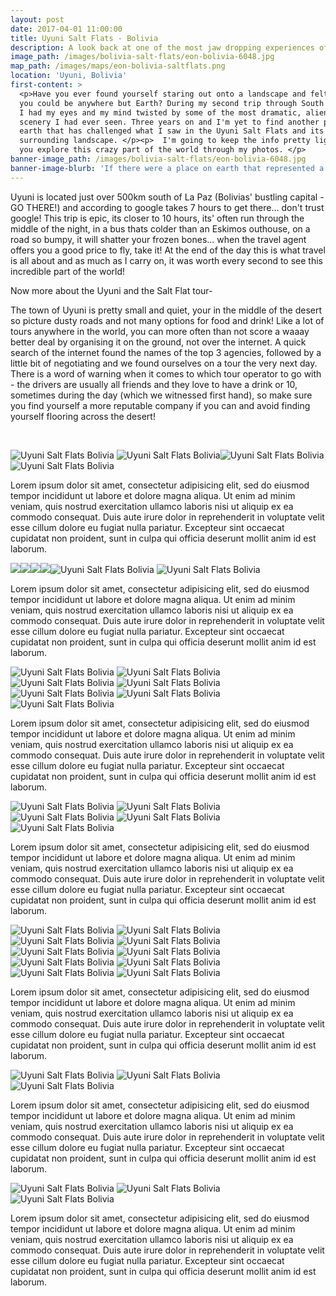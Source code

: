 ```yaml
---
layout: post
date: 2017-04-01 11:00:00
title: Uyuni Salt Flats - Bolivia
description: A look back at one of the most jaw dropping experiences of my life in the desolate landscape of the Uyuni Salt Flats.
image_path: /images/bolivia-salt-flats/eon-bolivia-6048.jpg
map_path: /images/maps/eon-bolivia-saltflats.png
location: 'Uyuni, Bolivia'
first-content: >
  <p>Have you ever found yourself staring out onto a landscape and felt as though
  you could be anywhere but Earth? During my second trip through South America,
  I had my eyes and my mind twisted by some of the most dramatic, alien-like
  scenery I had ever seen. Three years on and I'm yet to find another place on
  earth that has challenged what I saw in the Uyuni Salt Flats and its
  surrounding landscape. </p><p>  I'm going to keep the info pretty light and let
  you explore this crazy part of the world through my photos. </p>
banner-image_path: /images/bolivia-salt-flats/eon-bolivia-6048.jpg
banner-image-blurb: 'If there were a place on earth that represented a life on an alien planet, the Uyuni Salt Flats would be it.'
---
```



Uyuni is located just over 500km south of La Paz (Bolivias' bustling capital - GO THERE!) and according to google takes 7 hours to get there... don't trust google! This trip is epic, its closer to 10 hours, its' often run through the middle of the night, in a bus thats colder than an Eskimos outhouse, on a road so bumpy, it will shatter your frozen bones... when the travel agent offers you a good price to fly, take it! At the end of the day this is what travel is all about and as much as I carry on, it was worth every second to see this incredible part of the world!&nbsp;

Now more about the Uyuni and the Salt Flat tour-&nbsp;

The town of Uyuni is pretty small and quiet, your in the middle of the desert so picture dusty roads and not many options for food and drink! Like a lot of tours anywhere in the world, you can more often than not score a waaay better deal by organising it on the ground, not over the internet. A quick search of the internet found the names of the top 3 agencies, followed by a little bit of negotiating and we found ourselves on a tour the very next day. There is a word of warning when it comes to which tour operator to go with - the drivers are usually all friends and they love to have a drink or 10, sometimes during the day (which we witnessed first hand), so make sure you find yourself a more reputable company if you can and avoid finding yourself flooring across the desert!&nbsp;

&nbsp;

![Uyuni Salt Flats Bolivia](/images/bolivia-salt-flats/eon-bolivia-5815.jpg) ![Uyuni Salt Flats Bolivia](/images/bolivia-salt-flats/eon-bolivia-5770.jpg)![Uyuni Salt Flats Bolivia](/images/bolivia-salt-flats/eon-bolivia-5774.jpg)![Uyuni Salt Flats Bolivia](/images/bolivia-salt-flats/eon-bolivia-5819.jpg)

Lorem ipsum dolor sit amet, consectetur adipisicing elit, sed do eiusmod tempor incididunt ut labore et dolore magna aliqua. Ut enim ad minim veniam, quis nostrud exercitation ullamco laboris nisi ut aliquip ex ea commodo consequat. Duis aute irure dolor in reprehenderit in voluptate velit esse cillum dolore eu fugiat nulla pariatur. Excepteur sint occaecat cupidatat non proident, sunt in culpa qui officia deserunt mollit anim id est laborum.

![](/uploads/versions/eon-bolivia-58302---x----2560-1707x---.jpg)![](/uploads/versions/eon-bolivia-5843---x----2560-1707x---.jpg)![](/uploads/versions/eon-bolivia-5888---x----2560-1707x---.jpg)![](/uploads/versions/eon-bolivia-5867---x----2560-1707x---.jpg)![Uyuni Salt Flats Bolivia](/images/bolivia-salt-flats/eon-bolivia-5866.jpg) ![Uyuni Salt Flats Bolivia](/images/bolivia-salt-flats/eon-bolivia-5875.jpg)

Lorem ipsum dolor sit amet, consectetur adipisicing elit, sed do eiusmod tempor incididunt ut labore et dolore magna aliqua. Ut enim ad minim veniam, quis nostrud exercitation ullamco laboris nisi ut aliquip ex ea commodo consequat. Duis aute irure dolor in reprehenderit in voluptate velit esse cillum dolore eu fugiat nulla pariatur. Excepteur sint occaecat cupidatat non proident, sunt in culpa qui officia deserunt mollit anim id est laborum.

![Uyuni Salt Flats Bolivia](/images/bolivia-salt-flats/eon-bolivia-5945.jpg) ![Uyuni Salt Flats Bolivia](/images/bolivia-salt-flats/eon-bolivia-5956.jpg) ![Uyuni Salt Flats Bolivia](/images/bolivia-salt-flats/eon-bolivia-5962.jpg) ![Uyuni Salt Flats Bolivia](/images/bolivia-salt-flats/eon-bolivia-5979.jpg) ![Uyuni Salt Flats Bolivia](/images/bolivia-salt-flats/eon-bolivia-5993.jpg) ![Uyuni Salt Flats Bolivia](/images/bolivia-salt-flats/eon-bolivia-6025.jpg) ![Uyuni Salt Flats Bolivia](/images/bolivia-salt-flats/eon-bolivia-6040.jpg)

Lorem ipsum dolor sit amet, consectetur adipisicing elit, sed do eiusmod tempor incididunt ut labore et dolore magna aliqua. Ut enim ad minim veniam, quis nostrud exercitation ullamco laboris nisi ut aliquip ex ea commodo consequat. Duis aute irure dolor in reprehenderit in voluptate velit esse cillum dolore eu fugiat nulla pariatur. Excepteur sint occaecat cupidatat non proident, sunt in culpa qui officia deserunt mollit anim id est laborum.

![Uyuni Salt Flats Bolivia](/images/bolivia-salt-flats/eon-bolivia-6048.jpg) ![Uyuni Salt Flats Bolivia](/images/bolivia-salt-flats/eon-bolivia-6054.jpg) ![Uyuni Salt Flats Bolivia](/images/bolivia-salt-flats/eon-bolivia-6064.jpg) ![Uyuni Salt Flats Bolivia](/images/bolivia-salt-flats/eon-bolivia-6067.jpg) ![Uyuni Salt Flats Bolivia](/images/bolivia-salt-flats/eon-bolivia-6068.jpg)

Lorem ipsum dolor sit amet, consectetur adipisicing elit, sed do eiusmod tempor incididunt ut labore et dolore magna aliqua. Ut enim ad minim veniam, quis nostrud exercitation ullamco laboris nisi ut aliquip ex ea commodo consequat. Duis aute irure dolor in reprehenderit in voluptate velit esse cillum dolore eu fugiat nulla pariatur. Excepteur sint occaecat cupidatat non proident, sunt in culpa qui officia deserunt mollit anim id est laborum.

![Uyuni Salt Flats Bolivia](/images/bolivia-salt-flats/eon-bolivia-6078.jpg) ![Uyuni Salt Flats Bolivia](/images/bolivia-salt-flats/eon-bolivia-6080.jpg) ![Uyuni Salt Flats Bolivia](/images/bolivia-salt-flats/eon-bolivia-6082.jpg) ![Uyuni Salt Flats Bolivia](/images/bolivia-salt-flats/eon-bolivia-6090.jpg) ![Uyuni Salt Flats Bolivia](/images/bolivia-salt-flats/eon-bolivia-6118.jpg) ![Uyuni Salt Flats Bolivia](/images/bolivia-salt-flats/eon-bolivia-6139.jpg) ![Uyuni Salt Flats Bolivia](/images/bolivia-salt-flats/eon-bolivia-6140.jpg) ![Uyuni Salt Flats Bolivia](/images/bolivia-salt-flats/eon-bolivia-6141.jpg) ![Uyuni Salt Flats Bolivia](/images/bolivia-salt-flats/eon-bolivia-6152.jpg) ![Uyuni Salt Flats Bolivia](/images/bolivia-salt-flats/eon-bolivia-6157.jpg)

Lorem ipsum dolor sit amet, consectetur adipisicing elit, sed do eiusmod tempor incididunt ut labore et dolore magna aliqua. Ut enim ad minim veniam, quis nostrud exercitation ullamco laboris nisi ut aliquip ex ea commodo consequat. Duis aute irure dolor in reprehenderit in voluptate velit esse cillum dolore eu fugiat nulla pariatur. Excepteur sint occaecat cupidatat non proident, sunt in culpa qui officia deserunt mollit anim id est laborum.

![Uyuni Salt Flats Bolivia](/images/bolivia-salt-flats/eon-bolivia-6187.jpg) ![Uyuni Salt Flats Bolivia](/images/bolivia-salt-flats/eon-bolivia-6193.jpg) ![Uyuni Salt Flats Bolivia](/images/bolivia-salt-flats/eon-bolivia-6194.jpg)

Lorem ipsum dolor sit amet, consectetur adipisicing elit, sed do eiusmod tempor incididunt ut labore et dolore magna aliqua. Ut enim ad minim veniam, quis nostrud exercitation ullamco laboris nisi ut aliquip ex ea commodo consequat. Duis aute irure dolor in reprehenderit in voluptate velit esse cillum dolore eu fugiat nulla pariatur. Excepteur sint occaecat cupidatat non proident, sunt in culpa qui officia deserunt mollit anim id est laborum.

![Uyuni Salt Flats Bolivia](/images/bolivia-salt-flats/eon-bolivia-6236.jpg) ![Uyuni Salt Flats Bolivia](/images/bolivia-salt-flats/eon-bolivia-6241.jpg) ![Uyuni Salt Flats Bolivia](/images/bolivia-salt-flats/eon-bolivia-6246.jpg)

Lorem ipsum dolor sit amet, consectetur adipisicing elit, sed do eiusmod tempor incididunt ut labore et dolore magna aliqua. Ut enim ad minim veniam, quis nostrud exercitation ullamco laboris nisi ut aliquip ex ea commodo consequat. Duis aute irure dolor in reprehenderit in voluptate velit esse cillum dolore eu fugiat nulla pariatur. Excepteur sint occaecat cupidatat non proident, sunt in culpa qui officia deserunt mollit anim id est laborum.